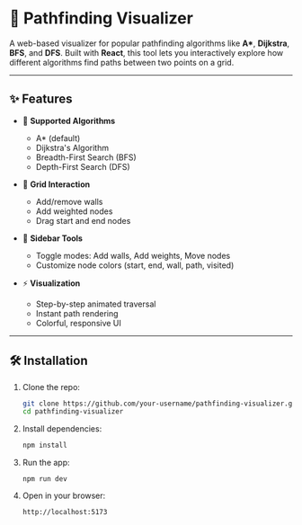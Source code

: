 # 🧭 Pathfinding Visualizer

A web-based visualizer for popular pathfinding algorithms like **A\***, **Dijkstra**, **BFS**, and **DFS**. Built with **React**, this tool lets you interactively explore how different algorithms find paths between two points on a grid.

---

## ✨ Features

- 🎯 **Supported Algorithms**
  - A\* (default)
  - Dijkstra's Algorithm
  - Breadth-First Search (BFS)
  - Depth-First Search (DFS)

- 🧱 **Grid Interaction**
  - Add/remove walls
  - Add weighted nodes
  - Drag start and end nodes

- 🎨 **Sidebar Tools**
  - Toggle modes: Add walls, Add weights, Move nodes
  - Customize node colors (start, end, wall, path, visited)

- ⚡ **Visualization**
  - Step-by-step animated traversal
  - Instant path rendering
  - Colorful, responsive UI

---

## 🛠 Installation

1. Clone the repo:
   ```bash
   git clone https://github.com/your-username/pathfinding-visualizer.git
   cd pathfinding-visualizer
   ```
2. Install dependencies:
   ```bash
   npm install
   ```
3. Run the app:
    ```
    npm run dev
    ```
4. Open in your browser:
    ```
    http://localhost:5173
    ```